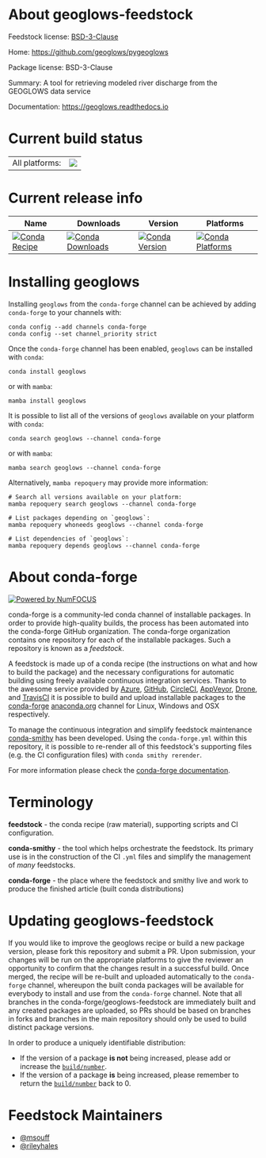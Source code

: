 About geoglows-feedstock
========================

Feedstock license: [BSD-3-Clause](https://github.com/conda-forge/geoglows-feedstock/blob/main/LICENSE.txt)

Home: https://github.com/geoglows/pygeoglows

Package license: BSD-3-Clause

Summary: A tool for retrieving modeled river discharge from the GEOGLOWS data service

Documentation: https://geoglows.readthedocs.io

Current build status
====================


<table><tr><td>All platforms:</td>
    <td>
      <a href="https://dev.azure.com/conda-forge/feedstock-builds/_build/latest?definitionId=9630&branchName=main">
        <img src="https://dev.azure.com/conda-forge/feedstock-builds/_apis/build/status/geoglows-feedstock?branchName=main">
      </a>
    </td>
  </tr>
</table>

Current release info
====================

| Name | Downloads | Version | Platforms |
| --- | --- | --- | --- |
| [![Conda Recipe](https://img.shields.io/badge/recipe-geoglows-green.svg)](https://anaconda.org/conda-forge/geoglows) | [![Conda Downloads](https://img.shields.io/conda/dn/conda-forge/geoglows.svg)](https://anaconda.org/conda-forge/geoglows) | [![Conda Version](https://img.shields.io/conda/vn/conda-forge/geoglows.svg)](https://anaconda.org/conda-forge/geoglows) | [![Conda Platforms](https://img.shields.io/conda/pn/conda-forge/geoglows.svg)](https://anaconda.org/conda-forge/geoglows) |

Installing geoglows
===================

Installing `geoglows` from the `conda-forge` channel can be achieved by adding `conda-forge` to your channels with:

```
conda config --add channels conda-forge
conda config --set channel_priority strict
```

Once the `conda-forge` channel has been enabled, `geoglows` can be installed with `conda`:

```
conda install geoglows
```

or with `mamba`:

```
mamba install geoglows
```

It is possible to list all of the versions of `geoglows` available on your platform with `conda`:

```
conda search geoglows --channel conda-forge
```

or with `mamba`:

```
mamba search geoglows --channel conda-forge
```

Alternatively, `mamba repoquery` may provide more information:

```
# Search all versions available on your platform:
mamba repoquery search geoglows --channel conda-forge

# List packages depending on `geoglows`:
mamba repoquery whoneeds geoglows --channel conda-forge

# List dependencies of `geoglows`:
mamba repoquery depends geoglows --channel conda-forge
```


About conda-forge
=================

[![Powered by
NumFOCUS](https://img.shields.io/badge/powered%20by-NumFOCUS-orange.svg?style=flat&colorA=E1523D&colorB=007D8A)](https://numfocus.org)

conda-forge is a community-led conda channel of installable packages.
In order to provide high-quality builds, the process has been automated into the
conda-forge GitHub organization. The conda-forge organization contains one repository
for each of the installable packages. Such a repository is known as a *feedstock*.

A feedstock is made up of a conda recipe (the instructions on what and how to build
the package) and the necessary configurations for automatic building using freely
available continuous integration services. Thanks to the awesome service provided by
[Azure](https://azure.microsoft.com/en-us/services/devops/), [GitHub](https://github.com/),
[CircleCI](https://circleci.com/), [AppVeyor](https://www.appveyor.com/),
[Drone](https://cloud.drone.io/welcome), and [TravisCI](https://travis-ci.com/)
it is possible to build and upload installable packages to the
[conda-forge](https://anaconda.org/conda-forge) [anaconda.org](https://anaconda.org/)
channel for Linux, Windows and OSX respectively.

To manage the continuous integration and simplify feedstock maintenance
[conda-smithy](https://github.com/conda-forge/conda-smithy) has been developed.
Using the ``conda-forge.yml`` within this repository, it is possible to re-render all of
this feedstock's supporting files (e.g. the CI configuration files) with ``conda smithy rerender``.

For more information please check the [conda-forge documentation](https://conda-forge.org/docs/).

Terminology
===========

**feedstock** - the conda recipe (raw material), supporting scripts and CI configuration.

**conda-smithy** - the tool which helps orchestrate the feedstock.
                   Its primary use is in the construction of the CI ``.yml`` files
                   and simplify the management of *many* feedstocks.

**conda-forge** - the place where the feedstock and smithy live and work to
                  produce the finished article (built conda distributions)


Updating geoglows-feedstock
===========================

If you would like to improve the geoglows recipe or build a new
package version, please fork this repository and submit a PR. Upon submission,
your changes will be run on the appropriate platforms to give the reviewer an
opportunity to confirm that the changes result in a successful build. Once
merged, the recipe will be re-built and uploaded automatically to the
`conda-forge` channel, whereupon the built conda packages will be available for
everybody to install and use from the `conda-forge` channel.
Note that all branches in the conda-forge/geoglows-feedstock are
immediately built and any created packages are uploaded, so PRs should be based
on branches in forks and branches in the main repository should only be used to
build distinct package versions.

In order to produce a uniquely identifiable distribution:
 * If the version of a package **is not** being increased, please add or increase
   the [``build/number``](https://docs.conda.io/projects/conda-build/en/latest/resources/define-metadata.html#build-number-and-string).
 * If the version of a package **is** being increased, please remember to return
   the [``build/number``](https://docs.conda.io/projects/conda-build/en/latest/resources/define-metadata.html#build-number-and-string)
   back to 0.

Feedstock Maintainers
=====================

* [@msouff](https://github.com/msouff/)
* [@rileyhales](https://github.com/rileyhales/)

